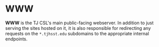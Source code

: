 # WWW

**WWW** is the TJ CSL's main public-facing webserver. In addition to just serving the sites hosted on it, it is also responsible for redirecting any requests on the `*.tjhsst.edu` subdomains to the appropriate internal endpoints.
